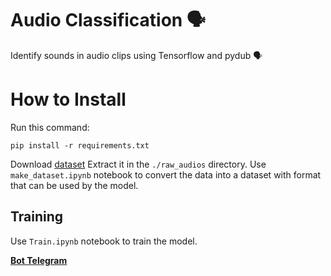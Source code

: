 # Audio Classification  🗣
Identify sounds in audio clips using Tensorflow and pydub 🗣

# How to Install
Run this command:
```
pip install -r requirements.txt
```
Download [dataset](https://drive.google.com/drive/folders/1KbjWcCG5ppVvt5w2b0kkYC6tpxBCzXH3)
Extract it in the `./raw_audios` directory.
Use `make_dataset.ipynb` notebook to convert the data into a dataset with format that can be used by the model.

## Training

Use `Train.ipynb` notebook to train the model.

[**Bot Telegram**](t.me/Python_and_Ai_bot)
